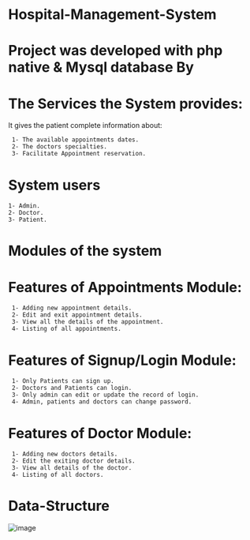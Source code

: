 # Hospital-Management-System

# Project was developed with php native & Mysql database By

# The Services the System provides:

It gives the patient complete information about:

     1- The available appointments dates.
     2- The doctors specialties.
     3- Facilitate Appointment reservation.

# System users

    1- Admin.
    2- Doctor.
    3- Patient.

# Modules of the system

# Features of Appointments Module:

     1- Adding new appointment details.
     2- Edit and exit appointment details.
     3- View all the details of the appointment.
     4- Listing of all appointments.

# Features of Signup/Login Module:

     1- Only Patients can sign up.
     2- Doctors and Patients can login.
     3- Only admin can edit or update the record of login.
     4- Admin, patients and doctors can change password.

# Features of Doctor Module:

     1- Adding new doctors details.
     2- Edit the exiting doctor details.
     3- View all details of the doctor.
     4- Listing of all doctors.

# Data-Structure

![image](https://user-images.githubusercontent.com/54472692/150348590-e80992f0-0072-4b02-88b1-194efbf8c9e2.png)

